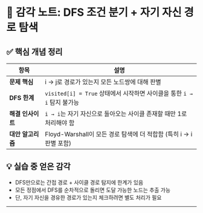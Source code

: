 # 🧠 감각 노트: DFS 조건 분기 + 자기 자신 경로 탐색

## ✅ 핵심 개념 정리

| 항목              | 설명                                                                    |
| ----------------- | ----------------------------------------------------------------------- |
| **문제 핵심**     | i → j로 경로가 있는지 모든 노드쌍에 대해 판별                           |
| **DFS 한계**      | `visited[i] = True` 상태에서 시작하면 사이클을 통한 `i → i` 탐지 불가능 |
| **해결 인사이트** | `i → i`는 자기 자신으로 돌아오는 사이클 존재할 때만 1로 처리해야 함     |
| **대안 알고리즘** | Floyd-Warshall이 모든 경로 탐색에 더 적합함 (특히 i → i 판별 포함)      |

## 💡 실습 중 얻은 감각

- DFS만으로는 간접 경로 + 사이클 경로 탐지에 한계가 있음
- 모든 정점에서 DFS를 순차적으로 돌리면 도달 가능한 노드는 추출 가능
- 단, 자기 자신을 경유한 경로가 있는지 체크하려면 별도 처리가 필요

---
